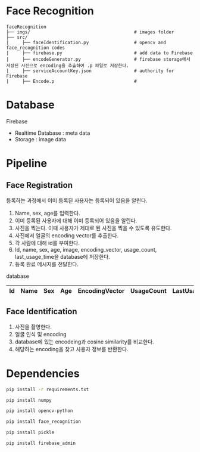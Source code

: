 # Face Recognition

    faceRecognition
    ├── imgs/                                       # images folder
    ├── src/            
    |     ├── faceIdentification.py                 # opencv and face_recognition codes
    |     ├── firebase.py                           # add data to Firebase
    |     ├── encodeGenerator.py                    # firebase storage에서 저장된 사진으로 encoding을 추출하여 .p 파일로 저장한다.
    |     ├── serviceAccountKey.json                # authority for Firebase
    |     ├── Encode.p                              # 

# Database

Firebase

- Realtime Database : meta data
- Storage : image data

# Pipeline

## Face Registration

등록하는 과정에서 이미 등록된 사용자는 등록되어 있음을 알린다.

1. Name, sex, age를 입력한다.
2. 이미 등록된 사용자에 대해 이미 등록되어 있음을 알린다.
3. 사진을 찍는다. 이때 사용자가 제대로 된 사진을 찍을 수 있도록 유도한다.
4. 사진에서 얼굴의 encoding vector를 추출한다.
5. 각 사람에 대해 id를 부여한다.
6. Id, name, sex, age, image, encoding_vector, usage_count, last_usage_time을 database에 저장한다.
7. 등록 완료 메시지를 전달한다.

database

|Id|Name|Sex|Age|EncodingVector|UsageCount|LastUsageTime|
|---|---|---|---|---|---|---|

## Face Identification

1. 사진을 촬영한다.
2. 얼굴 인식 및 encoding
3. database에 있는 encodeing과 cosine similarity를 비교한다.
4. 해당하는 encoding을 찾고 사용자 정보를 반환한다.

# Dependencies

```bash
pip install -r requirements.txt
```

```bash
pip install numpy
```

```bash
pip install opencv-python
```

```bash
pip install face_recognition
```

```bash
pip install pickle
```

```bash
pip install firebase_admin
```
